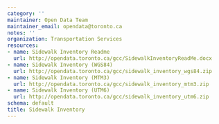 ```yaml
---
category: ''
maintainer: Open Data Team
maintainer_email: opendata@toronto.ca
notes: ''
organization: Transportation Services
resources:
- name: Sidewalk Inventory Readme
  url: http://opendata.toronto.ca/gcc/SidewalkInventoryReadMe.docx
- name: Sidewalk Inventory (WGS84)
  url: http://opendata.toronto.ca/gcc/sidewalk_inventory_wgs84.zip
- name: Sidewalk Inventory (MTM3)
  url: http://opendata.toronto.ca/gcc/sidewalk_inventory_mtm3.zip
- name: Sidewalk Inventory (UTM6)
  url: http://opendata.toronto.ca/gcc/sidewalk_inventory_utm6.zip
schema: default
title: Sidewalk Inventory
---
```

